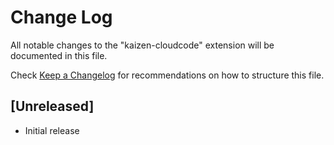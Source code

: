 # Change Log

All notable changes to the "kaizen-cloudcode" extension will be documented in this file.

Check [Keep a Changelog](http://keepachangelog.com/) for recommendations on how to structure this file.

## [Unreleased]

- Initial release